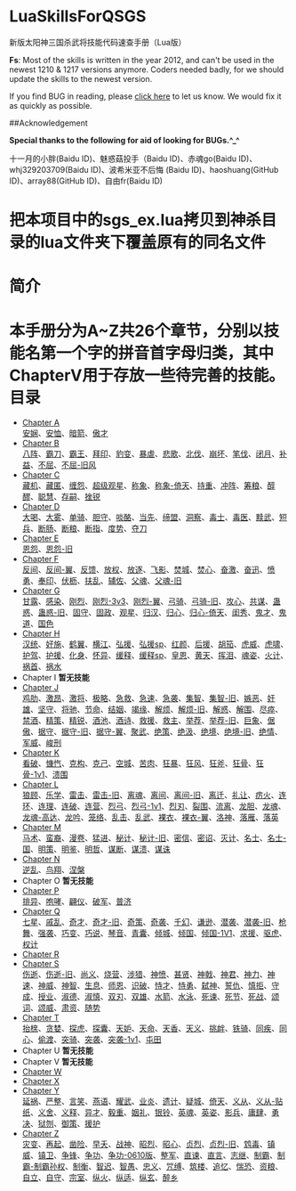 LuaSkillsForQSGS
================

新版太阳神三国杀武将技能代码速查手册（Lua版）

**Fs**: Most of the skills is written in the year 2012, and can't be used in the newest 1210 & 1217 versions anymore.
Coders needed badly, for we should update the skills to the newest version.

If you find BUG in reading, please [click here](https://github.com/DGAH/LuaSkillsForQSGS/issues/7) to let us know. We would fix it as quickly as possible.

##Acknowledgement

**Special thanks to the following for aid of looking for BUGs.^_^**

十一月的小胖(Baidu ID)、魅惑菇投手（Baidu ID)、赤魂go(Baidu ID)、whj329203709(Baidu ID)、波希米亚不后悔 (Baidu ID)、haoshuang(GitHub ID)、array88(GitHub ID)、自由fr(Baidu ID)

把本项目中的sgs_ex.lua拷贝到神杀目录的lua文件夹下覆盖原有的同名文件
==

 简介 
====================

本手册分为A~Z共26个章节，分别以技能名第一个字的拼音首字母归类，其中**ChapterV**用于存放一些待完善的技能。 
目录
====================
- [Chapter A](ChapterA.md)  
 [安娴](ChapterA.md#安娴)、[安恤](ChapterA.md#安恤)、[暗箭](ChapterA.md#暗箭)、[傲才](ChapterA.md#傲才)
- [Chapter B](ChapterB.md)  
[八阵](ChapterB.md#八阵)、[霸刀](ChapterB.md#霸刀)、[霸王](ChapterB.md#霸王)、[拜印](ChapterB.md#拜印)、[豹变](ChapterB.md#豹变)、[暴虐](ChapterB.md#暴虐)、[悲歌](ChapterB.md#悲歌)、[北伐](ChapterB.md#北伐)、[崩坏](ChapterB.md#崩坏)、[笔伐](ChapterB.md#笔伐)、[闭月](ChapterB.md#闭月)、[补益](ChapterB.md#补益)、[不屈](ChapterB.md#不屈)、[不屈-旧风](ChapterB.md#不屈-旧风) 
- [Chapter C](ChapterC.md)  
 [藏机](ChapterC.md#藏机)、[藏匿](ChapterC.md#藏匿)、[缠怨](ChapterC.md#缠怨)、[超级观星](ChapterC.md#超级观星)、[称象](ChapterC.md#称象)、[称象-倚天](ChapterC.md#称象-倚天)、[持重](ChapterC.md#持重)、[冲阵](ChapterC.md#冲阵)、[筹粮](ChapterC.md#筹粮)、[醇醪](ChapterC.md#醇醪)、[聪慧](ChapterC.md#聪慧)、[存嗣](ChapterC.md#存嗣)、[挫锐](ChapterC.md#挫锐)
- [Chapter D](ChapterD.md)  
[大喝](ChapterD.md#大喝)、[大雾](ChapterD.md#大雾)、[单骑](ChapterD.md#单骑)、[胆守](ChapterD.md#胆守)、[啖酪](ChapterD.md#啖酪)、[当先](ChapterD.md#当先)、[缔盟](ChapterD.md#缔盟)、[洞察](ChapterD.md#洞察)、[毒士](ChapterD.md#毒士)、[毒医](ChapterD.md#毒医)、[黩武](ChapterD.md#黩武)、[短兵](ChapterD.md#短兵)、[断肠](ChapterD.md#断肠)、[断粮](ChapterD.md#断粮)、[断指](ChapterD.md#断指)、[度势](ChapterD.md#度势)、[夺刀](ChapterD.md#夺刀)
- [Chapter E](ChapterE.md)  
[恩怨](ChapterE.md#恩怨)、[恩怨-旧](ChapterE.md#恩怨-旧)
- [Chapter F](ChapterF.md)   
[反间](ChapterF.md#反间)、[反间-翼](ChapterF.md#反间-翼)、[反馈](ChapterF.md#反馈)、[放权](ChapterF.md#放权)、[放逐](ChapterF.md#放逐)、[飞影](ChapterF.md#飞影)、[焚城](ChapterF.md#焚城)、[焚心](ChapterF.md#焚心)、[奋激](ChapterF.md#奋激)、[奋迅](ChapterF.md#奋迅)、[愤勇](ChapterF.md#愤勇)、[奉印](ChapterF.md#奉印)、[伏枥](ChapterF.md#伏枥)、[扶乱](ChapterF.md#扶乱)、[辅佐](ChapterF.md#辅佐)、[父魂](ChapterF.md#父魂)、[父魂-旧](ChapterF.md#父魂-旧)
- [Chapter G](ChapterG.md)  
[甘露](ChapterG.md#甘露)、[感染](ChapterG.md#感染)、[刚烈](ChapterG.md#刚烈)、[刚烈-3v3](ChapterG.md#刚烈-3v3)、[刚烈-翼](ChapterG.md#刚烈-翼)、[弓骑](ChapterG.md#弓骑)、[弓骑-旧](ChapterG.md#弓骑-旧)、[攻心](ChapterG.md#攻心)、[共谋](ChapterG.md#共谋)、[蛊惑](ChapterG.md#蛊惑)、[蛊惑-旧](ChapterG.md#蛊惑-旧)、[固守](ChapterG.md#固守)、[固政](ChapterG.md#固政)、[观星](ChapterG.md#观星)、[归汉](ChapterG.md#归汉)、[归心](ChapterG.md#归心)、[归心-倚天](ChapterG.md#归心-倚天)、[闺秀](ChapterG.md#闺秀)、[鬼才](ChapterG.md#鬼才)、[鬼道](ChapterG.md#鬼道)、[国色](ChapterG.md#国色)
- [Chapter H](ChapterH.md)  
[汉统](ChapterH.md#汉统)、[好施](ChapterH.md#好施)、[鹤翼](ChapterH.md#鹤翼)、[横江](ChapterH.md#横江)、[弘援](ChapterH.md#弘援)、[弘援sp](ChapterH.md#弘援sp)、[红颜](ChapterH.md#红颜)、[后援](ChapterH.md#后援)、[胡笳](ChapterH.md#胡笳)、[虎威](ChapterH.md#虎威)、[虎啸](ChapterH.md#虎啸)、[护驾](ChapterH.md#护驾)、[护援](ChapterH.md#护援)、[化身](ChapterH.md#化身)、[怀异](ChapterH.md#排异)、[缓释](ChapterH.md#缓释)、[缓释sp](ChapterH.md#缓释sp)、[皇恩](ChapterH.md#皇恩)、[黄天](ChapterH.md#黄天)、[挥泪](ChapterH.md#挥泪)、[魂姿](ChapterH.md#魂姿)、[火计](ChapterH.md#火计)、[祸首](ChapterH.md#祸首)、[祸水](ChapterH.md#祸水)
- Chapter I **暂无技能**
- [Chapter J](ChapterJ.md)  
[鸡肋](ChapterJ.md#鸡肋)、[激昂](ChapterJ.md#激昂)、[激将](ChapterJ.md#激将)、[极略](ChapterJ.md#极略)、[急救](ChapterJ.md#急救)、[急速](ChapterJ.md#急速)、[急袭](ChapterJ.md#急袭)、[集智](ChapterJ.md#集智)、[集智-旧](ChapterJ.md#集智-旧)、[嫉恶](ChapterJ.md#嫉恶)、[奸雄](ChapterJ.md#奸雄)、[坚守](ChapterJ.md#坚守)、[将驰](ChapterJ.md#将驰)、[节命](ChapterJ.md#节命)、[结姻](ChapterJ.md#结姻)、[竭缘](ChapterJ.md#竭缘)、[解烦](ChapterJ.md#解烦)、[解烦-旧](ChapterJ.md#解烦-旧)、[解惑](ChapterJ.md#解惑)、[解围](ChapterJ.md#解围)、[尽瘁](ChapterJ.md#尽瘁)、[禁酒](ChapterJ.md#禁酒)、[精策](ChapterJ.md#精策)、[精锐](ChapterJ.md#精锐)、[酒池](ChapterJ.md#酒池)、[酒诗](ChapterJ.md#酒诗)、[救援](ChapterJ.md#救援)、[救主](ChapterJ.md#救主)、[举荐](ChapterJ.md#举荐)、[举荐-旧](ChapterJ.md#举荐-旧)、[巨象](ChapterJ.md#巨象)、[倨傲](ChapterJ.md#倨傲)、[据守](ChapterJ.md#据守)、[据守-旧](ChapterJ.md#据守-旧)、[据守-翼](ChapterJ.md#据守-翼)、[聚武](ChapterJ.md#聚武)、[绝策](ChapterJ.md#绝策)、[绝汲](ChapterJ.md#绝汲)、[绝境](ChapterJ.md#绝境)、[绝境-旧](ChapterJ.md#绝境-旧)、[绝情](ChapterJ.md#绝情)、[军威](ChapterJ.md#军威)、[峻刑](ChapterJ.md#峻刑)
- [Chapter K](ChapterK.md)  
[看破](ChapterK.md#看破)、[慷忾](ChapterK.md#慷忾)、[克构](ChapterK.md#克构)、[克己](ChapterK.md#克己)、[空城](ChapterK.md#空城)、[苦肉](ChapterK.md#苦肉)、[狂暴](ChapterK.md#狂暴)、[狂风](ChapterK.md#狂风)、[狂斧](ChapterK.md#狂斧)、[狂骨](ChapterK.md#狂骨)、[狂骨-1v1](ChapterK.md#狂骨-1v1)、[溃围](ChapterK.md#溃围)
- [Chapter L](ChapterL.md)  
[狼顾](ChapterL.md#狼顾)、[乐学](ChapterL.md#乐学)、[雷击](ChapterL.md#雷击)、[雷击-旧](ChapterL.md#雷击-旧)、[离魂](ChapterL.md#离魂)、[离间](ChapterL.md#离间)、[离间-旧](ChapterL.md#离间-旧)、[离迁](ChapterL.md#离迁)、[礼让](ChapterL.md#礼让)、[疠火](ChapterL.md#疠火)、[连环](ChapterL.md#连环)、[连理](ChapterL.md#连理)、[连破](ChapterL.md#连破)、[连营](ChapterL.md#连营)、[烈弓](ChapterL.md#烈弓)、[烈弓-1v1](ChapterL.md#烈弓-1v1)、[烈刃](ChapterL.md#烈刃)、[裂围](ChapterL.md#裂围)、[流离](ChapterL.md#流离)、[龙胆](ChapterL.md#龙胆)、[龙魂](ChapterL.md#龙魂)、[龙魂-高达](ChapterL.md#龙魂-高达)、[龙吟](ChapterL.md#龙吟)、[笼络](ChapterL.md#笼络)、[乱击](ChapterL.md#乱击)、[乱武](ChapterL.md#乱武)、[裸衣](ChapterL.md#裸衣)、[裸衣-翼](ChapterL.md#裸衣-翼)、[洛神](ChapterL.md#洛神)、[落雁](ChapterL.md#落雁)、[落英](ChapterL.md#落英)
- [Chapter M](ChapterM.md)  
[马术](ChapterM.md#马术)、[蛮裔](ChapterM.md#蛮裔)、[漫卷](ChapterM.md#漫卷)、[猛进](ChapterM.md#猛进)、[秘计](ChapterM.md#秘计)、[秘计-旧](ChapterM.md#秘计-旧)、[密信](ChapterM.md#密信)、[密诏](ChapterM.md#密诏)、[灭计](ChapterM.md#灭计)、[名士](ChapterM.md#名士)、[名士-国](ChapterM.md#名士-国)、[明策](ChapterM.md#明策)、[明鉴](ChapterM.md#明鉴)、[明哲](ChapterM.md#明哲)、[谋断](ChapterM.md#谋断)、[谋溃](ChapterM.md#谋溃)、[谋诛](ChapterM.md#谋诛)
- [Chapter N](ChapterN.md)  
[逆乱](ChapterN.md#逆乱)、[鸟翔](ChapterN.md#鸟翔)、[涅槃](ChapterN.md#涅槃)
- Chapter O **暂无技能**
- [Chapter P](ChapterP.md)  
[排异](ChapterP.md#排异)、[咆哮](ChapterP.md#咆哮)、[翩仪](ChapterP.md#翩仪)、[破军](ChapterP.md#破军)、[普济](ChapterP.md#普济)
- [Chapter Q](ChapterQ.md)   
[七星](ChapterQ.md#七星)、[戚乱](ChapterQ.md#戚乱)、[奇才](ChapterQ.md#奇才)、[奇才-旧](ChapterQ.md#奇才-旧)、[奇策](ChapterQ.md#奇策)、[奇袭](ChapterQ.md#奇袭)、[千幻](ChapterQ.md#千幻)、[谦逊](ChapterQ.md#谦逊)、[潜袭](ChapterQ.md#潜袭)、[潜袭-旧](ChapterQ.md#潜袭-旧)、[枪舞](ChapterQ.md#枪舞)、[强袭](ChapterQ.md#强袭)、[巧变](ChapterQ.md#巧变)、[巧说](ChapterQ.md#巧说)、[琴音](ChapterQ.md#琴音)、[青囊](ChapterQ.md#青囊)、[倾城](ChapterQ.md#倾城)、[倾国](ChapterQ.md#倾国)、[倾国-1V1](ChapterQ.md#倾国-1v1)、[求援](ChapterQ.md#求援)、[驱虎](ChapterQ.md#驱虎)、[权计](ChapterQ.md#权计)
- [Chapter R](ChapterR.md)
- [Chapter S](ChapterS.md)  
[伤逝](ChapterS.md#伤逝)、[伤逝-旧](ChapterS.md#伤逝-旧)、[尚义](ChapterS.md#尚义)、[烧营](ChapterS.md#烧营)、[涉猎](ChapterS.md#涉猎)、[神愤](ChapterS.md#神愤)、[甚贤](ChapterS.md#甚贤)、[神戟](ChapterS.md#神戟)、[神君](ChapterS.md#神君)、[神力](ChapterS.md#神力)、[神速](ChapterS.md#神速)、[神威](ChapterS.md#神威)、[神智](ChapterS.md#神智)、[生息](ChapterS.md#生息)、[师恩](ChapterS.md#师恩)、[识破](ChapterS.md#识破)、[恃才](ChapterS.md#恃才)、[恃勇](ChapterS.md#恃勇)、[弑神](ChapterS.md#弑神)、[誓仇](ChapterS.md#誓仇)、[慎拒](ChapterS.md#慎拒)、[守成](ChapterS.md#守成)、[授业](ChapterS.md#授业)、[淑德](ChapterS.md#淑德)、[淑慎](ChapterS.md#淑慎)、[双刃](ChapterS.md#双刃)、[双雄](ChapterS.md#双雄)、[水箭](ChapterS.md#水箭)、[水泳](ChapterS.md#水泳)、[死谏](ChapterS.md#死谏)、[死节](ChapterS.md#死节)、[死战](ChapterS.md#死战)、[颂词](ChapterS.md#颂词)、[颂威](ChapterS.md#颂威)、[肃资](ChapterS.md#肃资)、[随势](ChapterS.md#随势)
- [Chapter T](ChapterT.md)  
[抬榇](ChapterT.md#抬榇)、[贪婪](ChapterT.md#贪婪)、[探虎](ChapterT.md#探虎)、[探囊](ChapterT.md#探囊)、[天妒](ChapterT.md#天妒)、[天命](ChapterT.md#天命)、[天香](ChapterT.md#天香)、[天义](ChapterT.md#天义)、[挑衅](ChapterT.md#挑衅)、[铁骑](ChapterT.md#铁骑)、[同疾](ChapterT.md#同疾)、[同心](ChapterT.md#同心)、[偷渡](ChapterT.md#偷渡)、[突骑](ChapterT.md#突骑)、[突袭](ChapterT.md#突袭)、[突袭-1v1](ChapterT.md#突袭-1v1)、[屯田](ChapterT.md#屯田)
- Chapter U **暂无技能**
- Chapter V **暂无技能**
- [Chapter W](ChapterW.md)
- [Chapter X](ChapterX.md)
- [Chapter Y](ChapterY.md)  
[延祸](ChapterY.md#延祸)、[严整](ChapterY.md#严整)、[言笑](ChapterY.md#言笑)、[燕语](ChapterY.md#燕语)、[耀武](ChapterY.md#耀武)、[业炎](ChapterY.md#业炎)、[遗计](ChapterY.md#遗计)、[疑城](ChapterY.md#疑城)、[倚天](ChapterY.md#倚天)、[义从](ChapterY.md#义从)、[义从-贴纸](ChapterY.md#义从-贴纸)、[义舍](ChapterY.md#义舍)、[义释](ChapterY.md#义释)、[异才](ChapterY.md#异才)、[毅重](ChapterY.md#毅重)、[姻礼](ChapterY.md#姻礼)、[银铃](ChapterY.md#银铃)、[英魂](ChapterY.md#英魂)、[英姿](ChapterY.md#英姿)、[影兵](ChapterY.md#影兵)、[庸肆](ChapterY.md#庸肆)、[勇决](ChapterY.md#勇决)、[狱刎](ChapterY.md#狱刎)、[御策](ChapterY.md#御策)、[援护](ChapterY.md#援护)
- [Chapter Z](ChapterZ.md)  
[灾变](ChapterZ.md#灾变)、[再起](ChapterZ.md#再起)、[凿险](ChapterZ.md#凿险)、[早夭](ChapterZ.md#早夭)、[战神](ChapterZ.md#战神)、[昭烈](ChapterZ.md#昭烈)、[昭心](ChapterZ.md#昭心)、[贞烈](ChapterZ.md#贞烈)、[贞烈-旧](ChapterZ.md#贞烈-旧)、[鸩毒](ChapterZ.md#鸩毒)、[镇威](ChapterZ.md#镇威)、[镇卫](ChapterZ.md#镇卫)、[争锋](ChapterZ.md#争锋)、[争功](ChapterZ.md#争功)、[争功-0610版](ChapterZ.md#争功-0610版)、[整军](ChapterZ.md#整军)、[直谏](ChapterZ.md#直谏)、[直言](ChapterZ.md#直言)、[志继](ChapterZ.md#志继)、[制霸](ChapterZ.md#制霸)、[制霸-制霸孙权](ChapterZ.md#制霸-制霸孙权)、[制衡](ChapterZ.md#制衡)、[智迟](ChapterZ.md#智迟)、[智愚](ChapterZ.md#智愚)、[忠义](ChapterZ.md#忠义)、[咒缚](ChapterZ.md#咒缚)、[筑楼](ChapterZ.md#筑楼)、[追忆](ChapterZ.md#追忆)、[惴恐](ChapterZ.md#惴恐)、[资粮](ChapterZ.md#资粮)、[自立](ChapterZ.md#自立)、[自守](ChapterZ.md#自守)、[宗室](ChapterZ.md#宗室)、[纵火](ChapterZ.md#纵火)、[纵适](ChapterZ.md#纵适)、[纵玄](ChapterZ.md#纵玄)、[醉乡](ChapterZ.md#醉乡)

